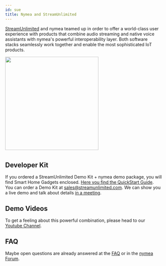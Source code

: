 ```yaml
---
id: sue
title: Nymea and StreamUnlimited
---
```


[StreamUnlimited](www.streamunlimited.com) and nymea teamed up in order to offer a world-class user experience with products that combine audio streaming and native voice assistants with nymea's powerful interoperability layer.
Both software stacks seamlessly work together and enable the most sophisticated IoT products.

<img src="/img/nymea-integrations.png" style="width:300px; float: center; margin-bottom: 0.5em; text-align: center; margin-right: 10px;">


## Developer Kit

If you ordered a StreamUnlimited Demo Kit + nymea demo package, you will find Smart Home Gadgets enclosed.
[Here you find the QuickStart Guide](https://docs.google.com/document/d/1NOsyiHC8NJ_REj28t7IGnMiWcUcgGynAMqVAM9SJitk/edit?usp=sharing).
You can order a Demo Kit at [sales@streamunlimited.com](mailto:sales@streamunlimited.com).
We can show you a live demo and talk about details [in a meeting](www.nymea.io/meet).

<p style="clear:both;"></p>


## Demo Videos

To get a feeling about this powerful combination, please head to our [Youtube Channel](www.youtube.com/c/nymea).

<p style="clear:both;"></p>


## FAQ

Maybe open questions are already answered at the [FAQ](https://nymea.io/documentation/overview/faq) or in the [nymea Forum](forum.nymea.io).

<p style="clear:both;"></p>

